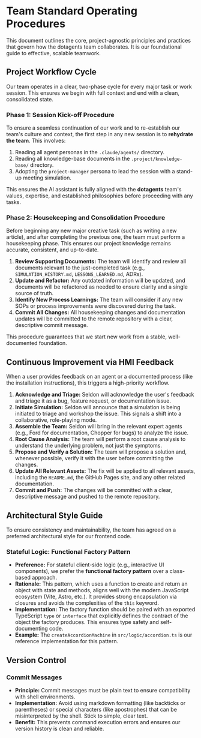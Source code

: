 # Team Standard Operating Procedures

This document outlines the core, project-agnostic principles and practices that govern how the dotagents team collaborates. It is our foundational guide to effective, scalable teamwork.

## Project Workflow Cycle

Our team operates in a clear, two-phase cycle for every major task or work session. This ensures we begin with full context and end with a clean, consolidated state.

### Phase 1: Session Kick-off Procedure

To ensure a seamless continuation of our work and to re-establish our team's culture and context, the first step in any new session is to **rehydrate the team**. This involves:

1.  Reading all agent personas in the `.claude/agents/` directory.
2.  Reading all knowledge-base documents in the `.project/knowledge-base/` directory.
3.  Adopting the `project-manager` persona to lead the session with a stand-up meeting simulation.

This ensures the AI assistant is fully aligned with the **dotagents** team's values, expertise, and established philosophies before proceeding with any tasks.

### Phase 2: Housekeeping and Consolidation Procedure

Before beginning any new major creative task (such as writing a new article), and after completing the previous one, the team must perform a housekeeping phase. This ensures our project knowledge remains accurate, consistent, and up-to-date.

1.  **Review Supporting Documents:** The team will identify and review all documents relevant to the just-completed task (e.g., `SIMULATION_HISTORY.md`, `LESSONS_LEARNED.md`, ADRs).
2.  **Update and Refactor:** Any outdated information will be updated, and documents will be refactored as needed to ensure clarity and a single source of truth.
3.  **Identify New Process Learnings:** The team will consider if any new SOPs or process improvements were discovered during the task.
4.  **Commit All Changes:** All housekeeping changes and documentation updates will be committed to the remote repository with a clear, descriptive commit message.

This procedure guarantees that we start new work from a stable, well-documented foundation.

## Continuous Improvement via HMI Feedback

When a user provides feedback on an agent or a documented process (like the installation instructions), this triggers a high-priority workflow.

1.  **Acknowledge and Triage:** Seldon will acknowledge the user's feedback and triage it as a bug, feature request, or documentation issue.
2.  **Initiate Simulation:** Seldon will announce that a simulation is being initiated to triage and workshop the issue. This signals a shift into a collaborative, role-playing mode.
3.  **Assemble the Team:** Seldon will bring in the relevant expert agents (e.g., Ford for documentation, Chopper for bugs) to analyze the issue.
4.  **Root Cause Analysis:** The team will perform a root cause analysis to understand the underlying problem, not just the symptoms.
5.  **Propose and Verify a Solution:** The team will propose a solution and, whenever possible, verify it with the user before committing the changes.
6.  **Update All Relevant Assets:** The fix will be applied to all relevant assets, including the `README.md`, the GitHub Pages site, and any other related documentation.
7.  **Commit and Push:** The changes will be committed with a clear, descriptive message and pushed to the remote repository.

## Architectural Style Guide

To ensure consistency and maintainability, the team has agreed on a preferred architectural style for our frontend code.

### Stateful Logic: Functional Factory Pattern

-   **Preference:** For stateful client-side logic (e.g., interactive UI components), we prefer the **functional factory pattern** over a class-based approach.
-   **Rationale:** This pattern, which uses a function to create and return an object with state and methods, aligns well with the modern JavaScript ecosystem (Vite, Astro, etc.). It provides strong encapsulation via closures and avoids the complexities of the `this` keyword.
-   **Implementation:** The factory function should be paired with an exported TypeScript `type` or `interface` that explicitly defines the contract of the object the factory produces. This ensures type safety and self-documenting code.
-   **Example:** The `createAccordionMachine` in `src/logic/accordion.ts` is our reference implementation for this pattern.

## Version Control

### Commit Messages

-   **Principle:** Commit messages must be plain text to ensure compatibility with shell environments.
-   **Implementation:** Avoid using markdown formatting (like backticks or parentheses) or special characters (like apostrophes) that can be misinterpreted by the shell. Stick to simple, clear text.
-   **Benefit:** This prevents command execution errors and ensures our version history is clean and reliable.
